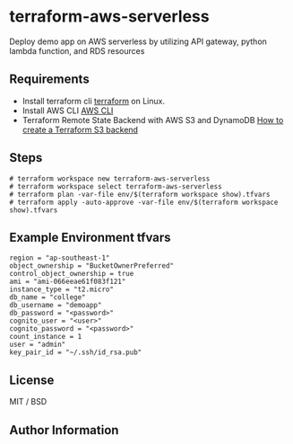 # terraform-aws-serverless
Deploy demo app on AWS serverless by utilizing API gateway, python lambda function, and RDS resources

## Requirements
* Install terraform cli [terraform](https://www.hashicorp.com/blog/announcing-the-hashicorp-linux-repository) on Linux.
* Install AWS CLI [AWS CLI](https://docs.aws.amazon.com/cli/latest/userguide/getting-started-install.html#cliv2-linux-install)
* Terraform Remote State Backend with AWS S3 and DynamoDB  [How to create a Terraform S3 backend](https://hackernoon.com/deploying-a-terraform-remote-state-backend-with-aws-s3-and-dynamodb)

## Steps

```
# terraform workspace new terraform-aws-serverless
# terraform workspace select terraform-aws-serverless
# terraform plan -var-file env/$(terraform workspace show).tfvars
# terraform apply -auto-approve -var-file env/$(terraform workspace show).tfvars
```

## Example Environment tfvars

```
region = "ap-southeast-1"
object_ownership = "BucketOwnerPreferred"
control_object_ownership = true
ami = "ami-066eeae61f083f121"
instance_type = "t2.micro"
db_name = "college"
db_username = "demoapp"
db_password = "<password>"
cognito_user = "<user>"
cognito_password = "<password>"
count_instance = 1
user = "admin"
key_pair_id = "~/.ssh/id_rsa.pub"
```

## License

MIT / BSD

## Author Information
